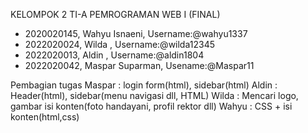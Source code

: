 KELOMPOK 2 TI-A PEMROGRAMAN WEB I (FINAL)

- 2020020145, Wahyu Isnaeni,    Username:@wahyu1337
- 2022020024, Wilda        ,    Username:@wilda12345
- 2022020013, Aldin        ,    Username:@aldin1804
- 2022020042, Maspar Suparman,  Usename:@Maspar11

Pembagian tugas
Maspar : login form(html), sidebar(html)
Aldin : Header(html), sidebar(menu navigasi dll, HTML)
Wilda : Mencari logo, gambar isi konten(foto handayani, profil rektor dll)
Wahyu : CSS + isi konten(html,css)

